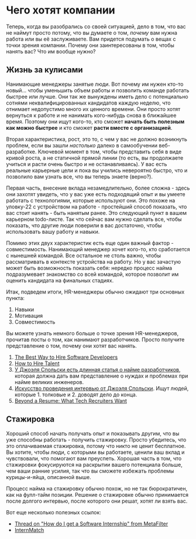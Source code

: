 # Чего хотят компании

Теперь, когда вы разобрались со своей ситуацией, дело в том, что вас не наймут просто потому, что вы думаете о том, *почему* вам нужна работа или вы её заслуживаете. Вам придется подумать о вещах с точки зрения компании. Почему они заинтересованы в том, чтобы нанять вас? Что им вообще нужно?

## Жизнь за кулисами

Нанимающие менеджеры занятые люди. Вот почему им нужен кто-то новый... чтобы уменьшить объем работы и позволить команде работать быстрее или лучше. Они так же вынуждены иметь дело с потенциально сотнями неквалифицированных кандидатов каждую неделю, что отнимает недопустимо много их ценного времени. Они просто хотят вернуться к работе и не нанимать кого-нибудь снова в ближайшее время. Поэтому они ищут кого-то, кто сможет **начать быть полезным как можно быстрее** и кто сможет **расти вместе с организацией**.

Вторая характеристика, рост, это то, с чем у вас не должно возникнуть проблем, если вы зашли *настолько* далеко в самообучении веб-разработке. Ключевой момент в том, чтобы представить себя в виде кривой роста, а не статичной прямой линии (то есть, вы продолжаете учиться и расти очень быстро и не останавливаясь). У вас есть реальные карьерные цели и пока вы учились невероятно быстро, что и позволило вам узнать все, что вы теперь знаете (верно?).

Первая часть, внесение вклада незамедлительно, более сложна - здесь они захотят увидеть, что у вас уже есть подходящий опыт и вы умеете работать с технологиями, которые используют они. Это похоже на уловку-22 с устройством на работе - простейший способ показать, что вас стоит нанять - быть нанятым ранее. Это следующий пункт в вашем карьерном todo-листе. Так что сейчас вам нужно сделать все, чтобы показать, что другие люди поверили в вас достаточно, чтобы использовать вашу работу и навыки.

Помимо этих двух характеристик есть еще один важный фактор - совместимость. Нанимающий менеджер хочет кого-то, кто сработается с нынешней командой. Все остальное не столь важно, чтобы рассматривать в контексте устройства на работу. Но у вас зачастую может быть возможность показать себя: нередко процесс найма подразумевает знакомство со всей командой, которое позволит им оценить кандидата на финальных стадиях.

Итак, подведем итоги, HR-менеджеры обычно ожидают три основных пункта:

1. Навыки
2. Мотивация
3. Совместимость

Вы можете узнать немного больше о точке зрения HR-менеджеров, прочитав посты о том, как нанимают разработчиков. Просто получите представление о том, почему они хотят вас нанять.


1. [The Best Way to Hire Software Developers](http://news.dice.com/2013/05/31/hiring-software-developers/)
2. [How to Hire Talent](http://lifeofaprogrammanager.blogspot.com/2006/06/how-to-hire-talent.html)
3. [У Джоэля Спольски есть длинная статья о найме разработчиков](http://local.joelonsoftware.com/wiki/%D0%92_%D0%BF%D0%BE%D0%B8%D1%81%D0%BA%D0%B0%D1%85_%D0%92%D0%B5%D0%BB%D0%B8%D0%BA%D0%B8%D1%85_%D0%A0%D0%B0%D0%B7%D1%80%D0%B0%D0%B1%D0%BE%D1%82%D1%87%D0%B8%D0%BA%D0%BE%D0%B2), которая должна дать вам представление о нуждах и проблемах при найме великих инженеров.
4. [Искусство проведения интервью от Джоэля Спольски](http://local.joelonsoftware.com/wiki/%D0%98%D1%81%D0%BA%D1%83%D1%81%D1%81%D1%82%D0%B2%D0%BE_%D0%BF%D1%80%D0%BE%D0%B2%D0%B5%D0%B4%D0%B5%D0%BD%D0%B8%D1%8F_%D0%B8%D0%BD%D1%82%D0%B5%D1%80%D0%B2%D1%8C%D1%8E). Ищут людей, которые 1. толковые и 2. доводят дело до конца.
5. [Beyond a Resume: What Tech Recruiters Want](http://blog.udacity.com/2013/09/beyond-resume-what-tech-recruiters-want.html)

## Стажировка

Хороший способ начать получать опыт и показывать другим, что вы уже способны работать - получить стажировку. Просто убедитесь, что это оплачиваемая стажировка, потому что никто не ценит бесплатное. Вы хотите, чтобы люди, с которыми вы работаете, ценили ваш вклад и чувствовали, что помогают вам преуспеть. Хорошая часть в том, что стажировки  фокусируются на раскрытии вашего потенциала больше, чем ваши ранние усилия, так что вы сможете избежать проблемы курицы-и-яйца, описанной выше.

Процесс найма на стажировку обычно похож, но не так бюрократичен, как на фулл-тайм позиции.
Решение о стажировке обычно принимается после долгого интервью, после которого они решат, хотят ли взять вас.

Вот еще несколько полезных ссылок:

* [Thread on "How do I get a Software Internship" from MetaFilter](http://ask.metafilter.com/226621/How-do-I-get-a-software-internship)
* [InternMatch](http://www.internmatch.com/s/it-internships)
